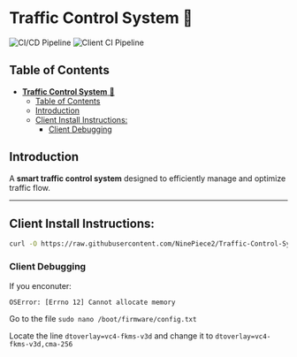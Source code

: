# **Traffic Control System** 🚦  

<div align="left">
  <img src="https://github.com/NinePiece2/Traffic-Control-System/actions/workflows/docker.yml/badge.svg" alt="CI/CD Pipeline" />
  <img src="https://github.com/NinePiece2/Traffic-Control-System/actions/workflows/python-docker.yml/badge.svg" alt="Client CI Pipeline" />
</div>

## Table of Contents
- [**Traffic Control System** 🚦](#traffic-control-system-)
  - [Table of Contents](#table-of-contents)
  - [Introduction](#introduction)
  - [Client Install Instructions:](#client-install-instructions)
    - [Client Debugging](#client-debugging)

## Introduction

A **smart traffic control system** designed to efficiently manage and optimize traffic flow.

---

## Client Install Instructions:

```sh
curl -O https://raw.githubusercontent.com/NinePiece2/Traffic-Control-System/refs/heads/master/RaspPiPythonScripts/installer.sh && sudo bash installer.sh
```

### Client Debugging

If you enconuter:

```sh
OSError: [Errno 12] Cannot allocate memory
```

Go to the file `sudo nano /boot/firmware/config.txt`

Locate the line `dtoverlay=vc4-fkms-v3d` and change it to `dtoverlay=vc4-fkms-v3d,cma-256`